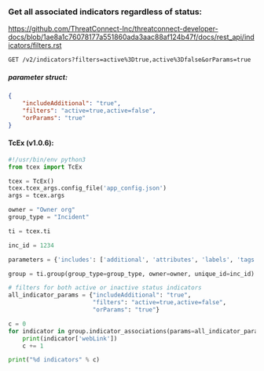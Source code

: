 ### Get all associated indicators regardless of status:

https://github.com/ThreatConnect-Inc/threatconnect-developer-docs/blob/1ae8a1c76078177a551860ada3aac88af124b47f/docs/rest_api/indicators/filters.rst

`GET /v2/indicators?filters=active%3Dtrue,active%3Dfalse&orParams=true`

##### parameter struct:
```json
{
    "includeAdditional": "true", 
    "filters": "active=true,active=false", 
    "orParams": "true"
}
```

#### TcEx (v1.0.6):
```python
#!/usr/bin/env python3
from tcex import TcEx

tcex = TcEx()
tcex.tcex_args.config_file('app_config.json')
args = tcex.args

owner = "Owner org"
group_type = "Incident"

ti = tcex.ti

inc_id = 1234

parameters = {'includes': ['additional', 'attributes', 'labels', 'tags']}

group = ti.group(group_type=group_type, owner=owner, unique_id=inc_id)

# filters for both active or inactive status indicators
all_indicator_params = {"includeAdditional": "true",
                        "filters": "active=true,active=false",
                        "orParams": "true"}

c = 0
for indicator in group.indicator_associations(params=all_indicator_params):
    print(indicator['webLink'])
    c += 1

print("%d indicators" % c)

```
